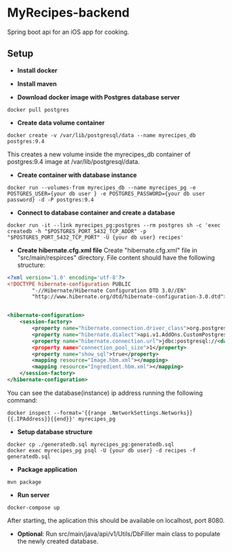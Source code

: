# MyRecipes-backend
Spring boot api for an iOS app for cooking.

## Setup

* **Install docker**

* **Install maven**

* **Download docker image with Postgres database server**
```
docker pull postgres
```

* **Create data volume container**
```
docker create -v /var/lib/postgresql/data --name myrecipes_db postgres:9.4
```
This creates a new volume inside the myrecipes_db container of postgres:9.4 image at /var/lib/postgresql/data.

* **Create container with database instance**

```
docker run --volumes-from myrecipes_db --name myrecipes_pg -e POSTGRES_USER={your db user } -e POSTGRES_PASSWORD={your db user password} -d -P postgres:9.4

```
* **Connect to database container and create a database**

```
docker run -it --link myrecipes_pg:postgres --rm postgres sh -c 'exec createdb -h "$POSTGRES_PORT_5432_TCP_ADDR" -p "$POSTGRES_PORT_5432_TCP_PORT" -U {your db user} recipes'
```

* **Create hibernate.cfg.xml file**
Create "hibernate.cfg.xml" file in "src/main/respirces" directory. File content should have the following structure:

```xml
<?xml version='1.0' encoding='utf-8'?>
<!DOCTYPE hibernate-configuration PUBLIC
        "-//Hibernate/Hibernate Configuration DTD 3.0//EN"
        "http://www.hibernate.org/dtd/hibernate-configuration-3.0.dtd">


<hibernate-configuration>
    <session-factory>
        <property name="hibernate.connection.driver_class">org.postgresql.Driver</property>
        <property name="hibernate.dialect">api.v1.AddOns.CustomPostgresDialect</property>
        <property name="hibernate.connection.url">jdbc:postgresql://<database_ip_address>:<database_port>/recipes?user=<your db user>&amp;password=<your db user password></property>
        <property name="connection_pool_size">1</property>
        <property name="show_sql">true</property>
        <mapping resource="Image.hbm.xml"></mapping>
        <mapping resource="Ingredient.hbm.xml"></mapping>
    </session-factory>
</hibernate-configuration>

```
You can see the database(instance) ip address running the following command:
```
docker inspect --format='{{range .NetworkSettings.Networks}}{{.IPAddress}}{{end}}' myrecipes_pg
```
* **Setup database structure**

```
docker cp ./generatedb.sql myrecipes_pg:generatedb.sql
docker exec myrecipes_pg psql -U {your db user} -d recipes -f generatedb.sql
```

* **Package application**

```
mvn package
```

* **Run server**
```
docker-compose up
```
After starting, the aplication this should be available on localhost, port 8080.

* **Optional**: Run src/main/java/api/v1/Utils/DbFiller main class to populate the newly created database.

